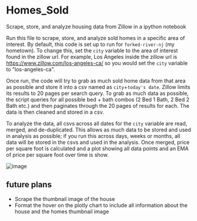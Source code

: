# Homes_Sold
Scrape, store, and analyze housing data from Zillow in a ipython notebook

Run this file to scrape, store, and analyze sold homes in a specific area of interest. By default, this code is set up to run for `forked-river-nj` (my hometown). To change this, set the `city` variable to the area of interest found in the zillow url. For example, Los Angeles inside the zillow url is https://www.zillow.com/los-angeles-ca/ so you would set the `city` variable to "los-angeles-ca". 

Once run, the code will try to grab as much sold home data from that area as possible and store it into a csv named as `city`+`today's date`. Zillow limits its results to 20 pages per search query. To grab as much data as possible, the script queries for all possible bed + bath combos (2 Bed 1 Bath, 2 Bed 2 Bath etc.) and then paginates through the 20 pages of results for each. The data is then cleaned and stored in a csv. 

To analyze the data, all csvs across all dates for the `city` variable are read, merged, and de-duplicated. This allows as much data to be stored and used in analysis as possible; if you run this across days, weeks or months, all data will be stored in the csvs and used in the analysis. Once merged, price per square foot is calculated and a plot showing all data points and an EMA of price per square foot over time is show.


![image](https://user-images.githubusercontent.com/46106765/173243683-2144c1a7-28e4-4d0e-b144-020c455eb195.png)

## future plans ##
* Scrape the thumbnail image of the house
* Format the hover on the plotly chart to include all information about the house and the homes thumbnail image
